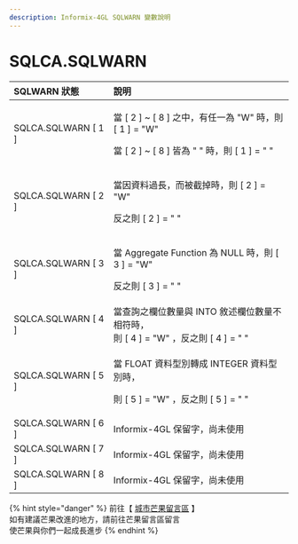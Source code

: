 ```yaml
---
description: Informix-4GL SQLWARN 變數說明
---
```


# SQLCA.SQLWARN

<table>
  <thead>
    <tr>
      <th style="text-align:left">SQLWARN &#x72C0;&#x614B;</th>
      <th style="text-align:left">&#x8AAA;&#x660E;</th>
    </tr>
  </thead>
  <tbody>
    <tr>
      <td style="text-align:left">SQLCA.SQLWARN [ 1 ]</td>
      <td style="text-align:left">
        <p>&#x7576; [ 2 ] ~ [ 8 ] &#x4E4B;&#x4E2D;&#xFF0C;&#x6709;&#x4EFB;&#x4E00;&#x70BA;
          &quot;W&quot; &#x6642;&#xFF0C;&#x5247; [ 1 ] = &quot;W&quot;</p>
        <p>&#x7576; [ 2 ] ~ [ 8 ] &#x7686;&#x70BA; &quot; &quot; &#x6642;&#xFF0C;&#x5247;
          [ 1 ] = &quot; &quot;</p>
      </td>
    </tr>
    <tr>
      <td style="text-align:left">SQLCA.SQLWARN [ 2 ]</td>
      <td style="text-align:left">
        <p>&#x7576;&#x56E0;&#x8CC7;&#x6599;&#x904E;&#x9577;&#xFF0C;&#x800C;&#x88AB;&#x622A;&#x6389;&#x6642;&#xFF0C;&#x5247;
          [ 2 ] = &quot;W&quot;</p>
        <p>&#x53CD;&#x4E4B;&#x5247; [ 2 ] = &quot; &quot;</p>
      </td>
    </tr>
    <tr>
      <td style="text-align:left">SQLCA.SQLWARN [ 3 ]</td>
      <td style="text-align:left">
        <p>&#x7576; Aggregate Function &#x70BA; NULL &#x6642;&#xFF0C;&#x5247; [ 3
          ] = &quot;W&quot;</p>
        <p>&#x53CD;&#x4E4B;&#x5247; [ 3 ] = &quot; &quot;</p>
      </td>
    </tr>
    <tr>
      <td style="text-align:left">SQLCA.SQLWARN [ 4 ]</td>
      <td style="text-align:left">&#x7576;&#x67E5;&#x8A62;&#x4E4B;&#x6B04;&#x4F4D;&#x6578;&#x91CF;&#x8207;
        INTO &#x6558;&#x8FF0;&#x6B04;&#x4F4D;&#x6578;&#x91CF;&#x4E0D;&#x76F8;&#x7B26;&#x6642;&#xFF0C;
        <br
        />&#x5247; [ 4 ] = &quot;W&quot; &#xFF0C;&#x53CD;&#x4E4B;&#x5247; [ 4 ]
        = &quot; &quot;</td>
    </tr>
    <tr>
      <td style="text-align:left">SQLCA.SQLWARN [ 5 ]</td>
      <td style="text-align:left">
        <p>&#x7576; FLOAT &#x8CC7;&#x6599;&#x578B;&#x5225;&#x8F49;&#x6210; INTEGER
          &#x8CC7;&#x6599;&#x578B;&#x5225;&#x6642;&#xFF0C;</p>
        <p>&#x5247; [ 5 ] = &quot;W&quot; &#xFF0C;&#x53CD;&#x4E4B;&#x5247; [ 5 ]
          = &quot; &quot;</p>
      </td>
    </tr>
    <tr>
      <td style="text-align:left">SQLCA.SQLWARN [ 6 ]</td>
      <td style="text-align:left">Informix-4GL &#x4FDD;&#x7559;&#x5B57;&#xFF0C;&#x5C1A;&#x672A;&#x4F7F;&#x7528;</td>
    </tr>
    <tr>
      <td style="text-align:left">SQLCA.SQLWARN [ 7 ]</td>
      <td style="text-align:left">Informix-4GL &#x4FDD;&#x7559;&#x5B57;&#xFF0C;&#x5C1A;&#x672A;&#x4F7F;&#x7528;</td>
    </tr>
    <tr>
      <td style="text-align:left">SQLCA.SQLWARN [ 8 ]</td>
      <td style="text-align:left">Informix-4GL &#x4FDD;&#x7559;&#x5B57;&#xFF0C;&#x5C1A;&#x672A;&#x4F7F;&#x7528;</td>
    </tr>
  </tbody>
</table>

{% hint style="danger" %}
前往【 [城市芒果留言區](https://give0714.pixnet.net/blog/post/46000156-informix-4gl-%e7%b3%bb%e7%b5%b1%e5%85%a7%e5%ae%9a%e7%b8%bd%e9%ab%94%e8%ae%8a%e6%95%b8%e3%80%8a-sqlca-%e3%80%8b%28-%e5%85%ad-%29) 】  
如有建議芒果改進的地方，請前往芒果留言區留言  
使芒果與你們一起成長進步
{% endhint %}


